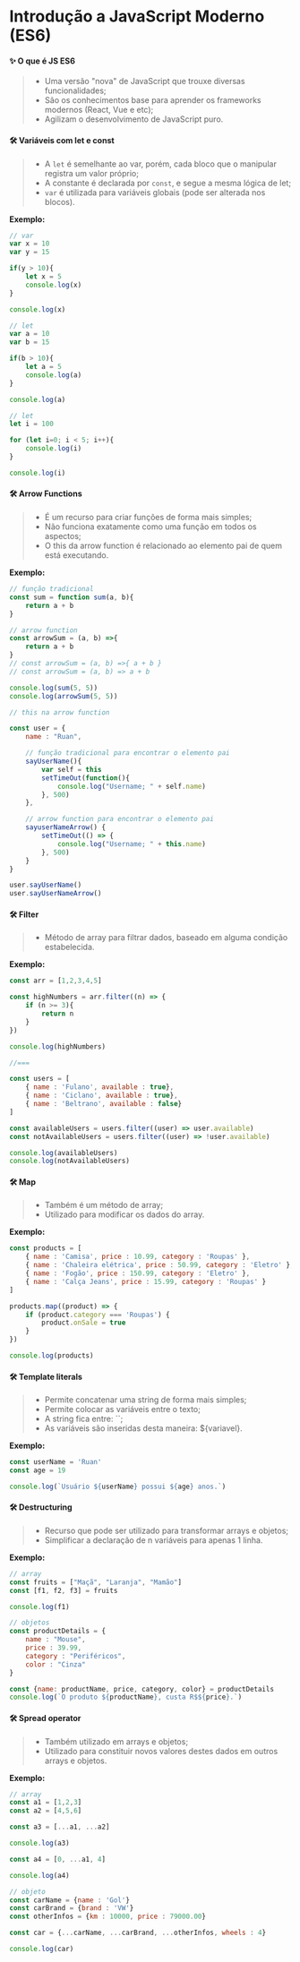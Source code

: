 # Introdução a JavaScript Moderno (ES6)

#### ✨ O que é JS ES6
> - Uma versão "nova" de JavaScript que trouxe diversas funcionalidades;
> - São os conhecimentos base para aprender os frameworks modernos (React, Vue e etc);
> - Agilizam o desenvolvimento de JavaScript puro. 

#### 🛠️ Variáveis com let e const
> - A `let` é semelhante ao var, porém, cada bloco que o manipular registra um valor próprio;
> - A constante é declarada por `const`, e segue a mesma lógica de let;
> - `var` é utilizada para variáveis globais (pode ser alterada nos blocos).

**Exemplo:**
```javascript
// var
var x = 10
var y = 15

if(y > 10){
    let x = 5
    console.log(x)
}

console.log(x)

// let
var a = 10
var b = 15

if(b > 10){
    let a = 5
    console.log(a)
}

console.log(a)

// let
let i = 100

for (let i=0; i < 5; i++){
    console.log(i)
}

console.log(i)
```

#### 🛠️ Arrow Functions
> - É um recurso para criar funções de forma mais simples;
> - Não funciona exatamente como uma função em todos os aspectos;
> - O this da arrow function é relacionado ao elemento pai de quem está executando.

**Exemplo:**

```javascript
// função tradicional
const sum = function sum(a, b){
    return a + b
}

// arrow function
const arrowSum = (a, b) =>{
    return a + b
}
// const arrowSum = (a, b) =>{ a + b }
// const arrowSum = (a, b) => a + b

console.log(sum(5, 5))
console.log(arrowSum(5, 5))

// this na arrow function

const user = {
    name : "Ruan",

    // função tradicional para encontrar o elemento pai
    sayUserName(){
        var self = this
        setTimeOut(function(){
            console.log("Username; " + self.name)
        }, 500)
    },

    // arrow function para encontrar o elemento pai
    sayuserNameArrow() {
        setTimeOut(() => {
            console.log("Username; " + this.name)
        }, 500)
    }
}

user.sayUserName()
user.sayUserNameArrow()
```

#### 🛠️ Filter
> - Método de array para filtrar dados, baseado em alguma condição estabelecida.

**Exemplo:**

```javascript
const arr = [1,2,3,4,5]

const highNumbers = arr.filter((n) => {
    if (n >= 3){
        return n
    }
})

console.log(highNumbers)

//===

const users = [
    { name : 'Fulano', available : true},
    { name : 'Ciclano', available : true},
    { name : 'Beltrano', available : false}
]

const availableUsers = users.filter((user) => user.available)
const notAvailableUsers = users.filter((user) => !user.available)

console.log(availableUsers)
console.log(notAvailableUsers)
```

#### 🛠️ Map
> - Também é um método de array;
> - Utilizado para modificar os dados do array.

**Exemplo:**

```javascript
const products = [
    { name : 'Camisa', price : 10.99, category : 'Roupas' },
    { name : 'Chaleira elétrica', price : 50.99, category : 'Eletro' },
    { name : 'Fogão', price : 150.99, category : 'Eletro' },
    { name : 'Calça Jeans', price : 15.99, category : 'Roupas' }
]

products.map((product) => {
    if (product.category === 'Roupas') {
        product.onSale = true
    }
})

console.log(products)
```

#### 🛠️ Template literals
> - Permite concatenar uma string de forma mais simples;
> - Permite colocar as variáveis entre o texto;
> - A string fica entre: ``;
> - As variáveis são inseridas desta maneira: ${variavel}.

**Exemplo:**

```javascript
const userName = 'Ruan'
const age = 19

console.log(`Usuário ${userName} possui ${age} anos.`)
```

#### 🛠️ Destructuring
> - Recurso que pode ser utilizado para transformar arrays e objetos;
> - Simplificar a declaração de n variáveis para apenas 1 linha.

**Exemplo:**

```javascript
// array
const fruits = ["Maçã", "Laranja", "Mamão"]
const [f1, f2, f3] = fruits

console.log(f1)

// objetos
const productDetails = {
    name : "Mouse",
    price : 39.99,
    category : "Periféricos",
    color : "Cinza"
}

const {name: productName, price, category, color} = productDetails
console.log(`O produto ${productName}, custa R$${price}.`)
```

#### 🛠️ Spread operator
> - Também utilizado em arrays e objetos;
> - Utilizado para constituir novos valores destes dados em outros arrays e objetos.

**Exemplo:**

```javascript
// array
const a1 = [1,2,3]
const a2 = [4,5,6]

const a3 = [...a1, ...a2]

console.log(a3)

const a4 = [0, ...a1, 4]

console.log(a4)

// objeto
const carName = {name : 'Gol'}
const carBrand = {brand : 'VW'}
const otherInfos = {km : 10000, price : 79000.00}

const car = {...carName, ...carBrand, ...otherInfos, wheels : 4}

console.log(car)
```
